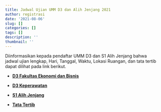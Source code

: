 ```yaml
---
title: Jadwal Ujian UMM D3 dan Alih Jenjang 2021
author: registrasi
date: '2021-08-06'
slug: []
categories: []
tags: []
description: ''
thumbnail: ''
---
```


Diinformasikan kepada pendaftar UMM D3 dan S1 Alih Jenjang bahwa jadwal ujian lengkap, Hari, Tanggal, Waktu, Lokasi Ruangan, dan tata tertib dapat dilihat pada link berikut.

-   [**D3 Fakultas Ekonomi dan Bisnis**](https://drive.google.com/file/d/1kO6qilUukqxrlvNg25bWVtMTBeM1Sk49/view?usp=sharing)

-   [**D3 Keperawatan**](https://drive.google.com/file/d/1kLVR-mzrUveEVbfPnaJPosvSRr8iqla3/view?usp=sharing)

-   [**S1 Alih Jenjang**](https://drive.google.com/file/d/1kMvm2sSXngZ5Ooe_zBZQkbMGU3VNe0AL/view?usp=sharing)

-   [**Tata Tertib**](https://drive.google.com/file/d/1kKjU51HfyXBymFHYJoHW7Pg_zHZOy6a1/view?usp=sharing)
